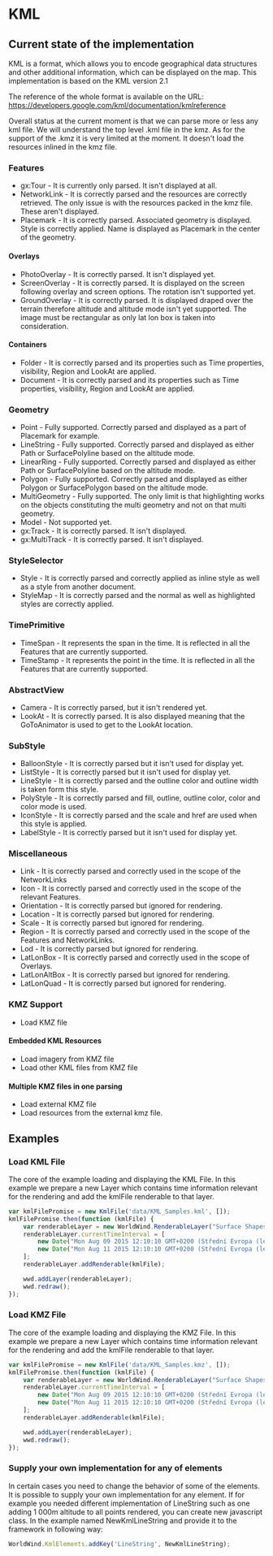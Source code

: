 # KML

## Current state of the implementation

KML is a format, which allows you to encode geographical data structures and other additional
information, which can be displayed on the map. This implementation is based on the KML version 2.1 

The reference of the whole format is available on the URL:
https://developers.google.com/kml/documentation/kmlreference

Overall status at the current moment is that we can parse more or less any kml file. We will understand
the top level .kml file in the kmz. As for the support of the .kmz it is very limited at the moment. It doesn't load 
the resources inlined in the kmz file. 

### Features

* gx:Tour - It is currently only parsed. It isn't displayed at all.
* NetworkLink - It is correctly parsed and the resources are correctly retrieved. The only issue is with the resources packed in the kmz file. These aren't displayed.
* Placemark - It is correctly parsed. Associated geometry is displayed. Style is correctly applied. Name is displayed as Placemark in the center of the geometry. 

#### Overlays

* PhotoOverlay - It is correctly parsed. It isn't displayed yet.  
* ScreenOverlay - It is correctly parsed. It is displayed on the screen following overlay and screen options. The rotation isn't supported yet. 
* GroundOverlay - It is correctly parsed. It is displayed draped over the terrain therefore altitude and altitude mode isn't yet supported. The image must be rectangular as only lat lon box is taken into consideration.  

#### Containers

* Folder - It is correctly parsed and its properties such as Time properties, visibility, Region and LookAt are applied. 
* Document - It is correctly parsed and its properties such as Time properties, visibility, Region and LookAt are applied.

### Geometry

* Point - Fully supported. Correctly parsed and displayed as a part of Placemark for example. 
* LineString - Fully supported. Correctly parsed and displayed as either Path or SurfacePolyline based on the altitude mode.
* LinearRing - Fully supported. Correctly parsed and displayed as either Path or SurfacePolyline based on the altitude mode. 
* Polygon - Fully supported. Correctly parsed and displayed as either Polygon or SurfacePolygon based on the altitude mode. 
* MultiGeometry - Fully supported. The only limit is that highlighting works on the objects constituting the multi geometry and not on that multi geometry. 
* Model - Not supported yet.
* gx:Track - It is correctly parsed. It isn't displayed.
* gx:MultiTrack - It is correctly parsed. It isn't displayed.

### StyleSelector

* Style - It is correctly parsed and correctly applied as inline style as well as a style from another document. 
* StyleMap - It is correctly parsed and the normal as well as highlighted styles are correctly applied. 

### TimePrimitive

* TimeSpan - It represents the span in the time. It is reflected in all the Features that are currently supported.
* TimeStamp - It represents the point in the time. It is reflected in all the Features that are currently supported.

### AbstractView

* Camera - It is correctly parsed, but it isn't rendered yet.
* LookAt - It is correctly parsed. It is also displayed meaning that the GoToAnimator is used to get to the LookAt location.

### SubStyle

* BalloonStyle - It is correctly parsed but it isn't used for display yet.
* ListStyle - It is correctly parsed but it isn't used for display yet.
* LineStyle - It is correctly parsed and the outline color and outline width is taken form this style.
* PolyStyle - It is correctly parsed and fill, outline, outline color, color and color mode is used.
* IconStyle - It is correctly parsed and the scale and href are used when this style is applied.
* LabelStyle - It is correctly parsed but it isn't used for display yet.

### Miscellaneous

* Link - It is correctly parsed and correctly used in the scope of the NetworkLinks
* Icon - It is correctly parsed and correctly used in the scope of the relevant Features.
* Orientation - It is correctly parsed but ignored for rendering.
* Location - It is correctly parsed but ignored for rendering.
* Scale - It is correctly parsed but ignored for rendering.
* Region - It is correctly parsed and correctly used in the scope of the Features and NetworkLinks.
* Lod - It is correctly parsed but ignored for rendering.
* LatLonBox - It is correctly parsed and correctly used in the scope of Overlays. 
* LatLonAltBox - It is correctly parsed but ignored for rendering.
* LatLonQuad - It is correctly parsed but ignored for rendering.

### KMZ Support

- Load KMZ file

#### Embedded KML Resources

- Load imagery from KMZ file
- Load other KML files from KMZ file

#### Multiple KMZ files in one parsing

- Load external KMZ file
- Load resources from the external kmz file.

## Examples

### Load KML File

The core of the example loading and displaying the KML File. In this example we prepare a new Layer which contains
time information relevant for the rendering and add the kmlFile renderable to that layer.

```javascript
var kmlFilePromise = new KmlFile('data/KML_Samples.kml', []);
kmlFilePromise.then(function (kmlFile) {
    var renderableLayer = new WorldWind.RenderableLayer("Surface Shapes");
    renderableLayer.currentTimeInterval = [
        new Date("Mon Aug 09 2015 12:10:10 GMT+0200 (Střední Evropa (letní čas))").valueOf(),
        new Date("Mon Aug 11 2015 12:10:10 GMT+0200 (Střední Evropa (letní čas))").valueOf()
    ];
    renderableLayer.addRenderable(kmlFile);

    wwd.addLayer(renderableLayer);
    wwd.redraw();
});
```

### Load KMZ File

The core of the example loading and displaying the KMZ File. In this example we prepare a new Layer which contains
time information relevant for the rendering and add the kmlFile renderable to that layer.

```javascript
var kmlFilePromise = new KmlFile('data/KML_Samples.kmz', []);
kmlFilePromise.then(function (kmlFile) {
    var renderableLayer = new WorldWind.RenderableLayer("Surface Shapes");
    renderableLayer.currentTimeInterval = [
        new Date("Mon Aug 09 2015 12:10:10 GMT+0200 (Střední Evropa (letní čas))").valueOf(),
        new Date("Mon Aug 11 2015 12:10:10 GMT+0200 (Střední Evropa (letní čas))").valueOf()
    ];
    renderableLayer.addRenderable(kmlFile);

    wwd.addLayer(renderableLayer);
    wwd.redraw();
});
```

### Supply your own implementation for any of elements

In certain cases you need to change the behavior of some of the elements. It is possible to supply your own implementation
for any element. If for example you needed different implementation of LineString such as one adding 1 000m altitude to
all points rendered, you can create new javascript class. In the example named NewKmlLineString and provide it to the
framework in following way:

```javascript
WorldWind.KmlElements.addKey('LineString', NewKmlLineString);
```